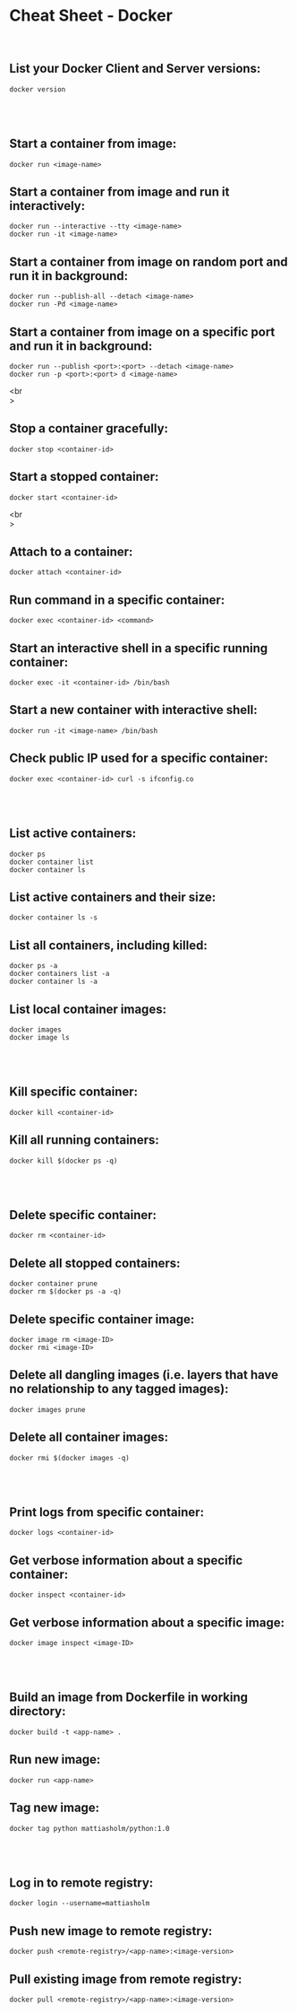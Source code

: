 # Cheat Sheet - Docker

<br>

## List your Docker Client and Server versions:
```shell
docker version
```

<br><br>

## Start a container from image:
```shell
docker run <image-name>
```

## Start a container from image and run it interactively:
```shell
docker run --interactive --tty <image-name>
docker run -it <image-name>
```

## Start a container from image on random port and run it in background:
```shell
docker run --publish-all --detach <image-name>
docker run -Pd <image-name>
```

## Start a container from image on a specific port and run it in background:
```shell
docker run --publish <port>:<port> --detach <image-name>
docker run -p <port>:<port> d <image-name>
```

<br<br>>

## Stop a container gracefully:
```shell
docker stop <container-id>
```

## Start a stopped container:
```shell
docker start <container-id>
```

<br<br>>

## Attach to a container:
```shell
docker attach <container-id>
```

## Run command in a specific container:
```shell
docker exec <container-id> <command>
```

## Start an interactive shell in a specific running container:
```shell
docker exec -it <container-id> /bin/bash
```

## Start a new container with interactive shell:
```shell
docker run -it <image-name> /bin/bash
```

## Check public IP used for a specific container:
```shell
docker exec <container-id> curl -s ifconfig.co
```

<br><br>

## List active containers:
```shell
docker ps
docker container list
docker container ls
```

## List active containers and their size:
```shell
docker container ls -s
```

## List all containers, including killed:
```shell
docker ps -a
docker containers list -a
docker container ls -a
```

## List local container images:
```shell
docker images
docker image ls
```

<br><br>

## Kill specific container:
```shell
docker kill <container-id>
```

## Kill all running containers:
```shell
docker kill $(docker ps -q)
```

<br><br>

## Delete specific container:
```shell
docker rm <container-id>
```

## Delete all stopped containers:
```shell
docker container prune
docker rm $(docker ps -a -q)
```

## Delete specific container image:
```shell
docker image rm <image-ID>
docker rmi <image-ID>
```

## Delete all dangling images (i.e. layers that have no relationship to any tagged images):
```shell
docker images prune
```

## Delete all container images:
```shell
docker rmi $(docker images -q)
```

<br><br>

## Print logs from specific container:
```shell
docker logs <container-id>
```

## Get verbose information about a specific container:
```shell
docker inspect <container-id>
```

## Get verbose information about a specific image:
```shell
docker image inspect <image-ID>
```

<br><br>

## Build an image from Dockerfile in working directory:
```shell
docker build -t <app-name> .
```

## Run new image:
```shell
docker run <app-name>
```

## Tag new image:

```shell
docker tag python mattiasholm/python:1.0
```

<br><br>

## Log in to remote registry:
```shell
docker login --username=mattiasholm
```

## Push new image to remote registry:
```shell
docker push <remote-registry>/<app-name>:<image-version>
```

## Pull existing image from remote registry:
```shell
docker pull <remote-registry>/<app-name>:<image-version>
```